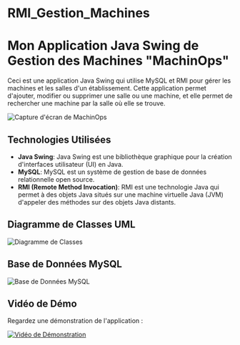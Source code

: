 # RMI_Gestion_Machines
# Mon Application Java Swing de Gestion des Machines "MachinOps"

Ceci est une application Java Swing qui utilise MySQL et RMI pour gérer les machines et les salles d'un établissement. Cette application permet d'ajouter, modifier ou supprimer une salle ou une machine, et elle permet de rechercher une machine par la salle où elle se trouve.

![Capture d'écran de MachinOps](https://github.com/SAMIHA88/RMI_Gestion_Machines/blob/main/assets/81178741/04a9c0b3-8149-40b0-9f3f-ae4a37eb4752.png)

## Technologies Utilisées

- **Java Swing**: Java Swing est une bibliothèque graphique pour la création d'interfaces utilisateur (UI) en Java.
- **MySQL**: MySQL est un système de gestion de base de données relationnelle open source.
- **RMI (Remote Method Invocation)**: RMI est une technologie Java qui permet à des objets Java situés sur une machine virtuelle Java (JVM) d'appeler des méthodes sur des objets Java distants.

## Diagramme de Classes UML

![Diagramme de Classes](https://github.com/SAMIHA88/RMI_Gestion_Machines/blob/main/assets/81178741/3d99d44c-41db-4391-9e41-e003daeac006.png)

## Base de Données MySQL

![Base de Données MySQL](https://github.com/SAMIHA88/RMI_Gestion_Machines/blob/main/assets/81178741/d7bdadfb-e3a7-45b5-9033-e7951a03bf91.png)

## Vidéo de Démo

Regardez une démonstration de l'application :

[![Vidéo de Démonstration](https://github.com/SAMIHA88/RMI_Gestion_Machines/blob/main/assets/81178741/bbc788c6-bdee-4be5-98b4-195dc031ba3f.png)](https://github.com/SAMIHA88/RMI_Gestion_Machines/assets/81178741/bbc788c6-bdee-4be5-98b4-195dc031ba3f)

